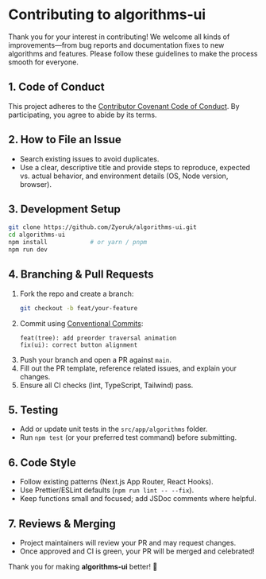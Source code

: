 # Contributing to algorithms‑ui

Thank you for your interest in contributing! We welcome all kinds of improvements—from bug reports and documentation fixes to new algorithms and features. Please follow these guidelines to make the process smooth for everyone.

## 1. Code of Conduct  
This project adheres to the [Contributor Covenant Code of Conduct](./CODE_OF_CONDUCT.md). By participating, you agree to abide by its terms.

## 2. How to File an Issue  
- Search existing issues to avoid duplicates.  
- Use a clear, descriptive title and provide steps to reproduce, expected vs. actual behavior, and environment details (OS, Node version, browser).

## 3. Development Setup  
```bash
git clone https://github.com/Zyoruk/algorithms-ui.git
cd algorithms-ui
npm install            # or yarn / pnpm
npm run dev
```

## 4. Branching & Pull Requests  
1. Fork the repo and create a branch:  
   ```bash
   git checkout -b feat/your-feature
   ```  
2. Commit using [Conventional Commits](https://www.conventionalcommits.org/):  
   ```
   feat(tree): add preorder traversal animation
   fix(ui): correct button alignment
   ```  
3. Push your branch and open a PR against `main`.  
4. Fill out the PR template, reference related issues, and explain your changes.  
5. Ensure all CI checks (lint, TypeScript, Tailwind) pass.

## 5. Testing  
- Add or update unit tests in the `src/app/algorithms` folder.  
- Run `npm test` (or your preferred test command) before submitting.

## 6. Code Style  
- Follow existing patterns (Next.js App Router, React Hooks).  
- Use Prettier/ESLint defaults (`npm run lint -- --fix`).  
- Keep functions small and focused; add JSDoc comments where helpful.

## 7. Reviews & Merging  
- Project maintainers will review your PR and may request changes.  
- Once approved and CI is green, your PR will be merged and celebrated!

Thank you for making **algorithms‑ui** better! 🎉  